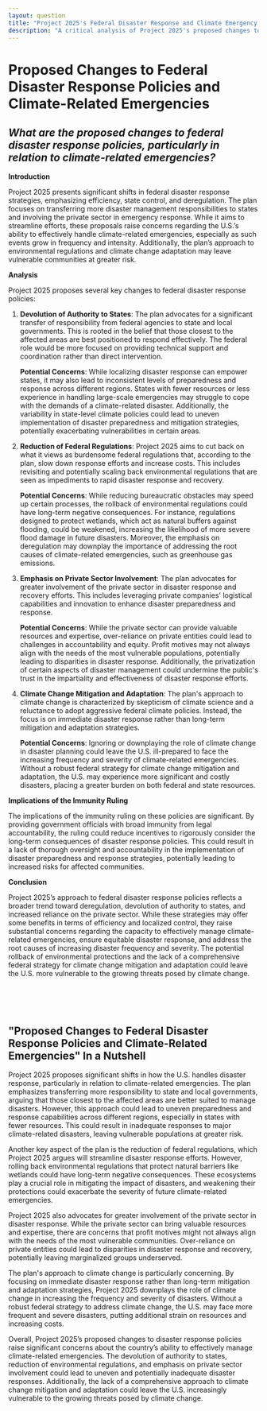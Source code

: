 ```yaml
---
layout: question
title: "Project 2025's Federal Disaster Response and Climate Emergency Plans"
description: "A critical analysis of Project 2025's proposed changes to federal disaster response policies, focusing on climate-related emergencies, deregulation, and the role of state and private sector involvement."
---
```


# Proposed Changes to Federal Disaster Response Policies and Climate-Related Emergencies

## *What are the proposed changes to federal disaster response policies, particularly in relation to climate-related emergencies?*

**Introduction**

Project 2025 presents significant shifts in federal disaster response strategies, emphasizing efficiency, state control, and deregulation. The plan focuses on transferring more disaster management responsibilities to states and involving the private sector in emergency response. While it aims to streamline efforts, these proposals raise concerns regarding the U.S.’s ability to effectively handle climate-related emergencies, especially as such events grow in frequency and intensity. Additionally, the plan’s approach to environmental regulations and climate change adaptation may leave vulnerable communities at greater risk.

**Analysis**

Project 2025 proposes several key changes to federal disaster response policies:

1. **Devolution of Authority to States**: The plan advocates for a significant transfer of responsibility from federal agencies to state and local governments. This is rooted in the belief that those closest to the affected areas are best positioned to respond effectively. The federal role would be more focused on providing technical support and coordination rather than direct intervention.

   **Potential Concerns**: While localizing disaster response can empower states, it may also lead to inconsistent levels of preparedness and response across different regions. States with fewer resources or less experience in handling large-scale emergencies may struggle to cope with the demands of a climate-related disaster. Additionally, the variability in state-level climate policies could lead to uneven implementation of disaster preparedness and mitigation strategies, potentially exacerbating vulnerabilities in certain areas.

2. **Reduction of Federal Regulations**: Project 2025 aims to cut back on what it views as burdensome federal regulations that, according to the plan, slow down response efforts and increase costs. This includes revisiting and potentially scaling back environmental regulations that are seen as impediments to rapid disaster response and recovery.

   **Potential Concerns**: While reducing bureaucratic obstacles may speed up certain processes, the rollback of environmental regulations could have long-term negative consequences. For instance, regulations designed to protect wetlands, which act as natural buffers against flooding, could be weakened, increasing the likelihood of more severe flood damage in future disasters. Moreover, the emphasis on deregulation may downplay the importance of addressing the root causes of climate-related emergencies, such as greenhouse gas emissions.

3. **Emphasis on Private Sector Involvement**: The plan advocates for greater involvement of the private sector in disaster response and recovery efforts. This includes leveraging private companies' logistical capabilities and innovation to enhance disaster preparedness and response.

   **Potential Concerns**: While the private sector can provide valuable resources and expertise, over-reliance on private entities could lead to challenges in accountability and equity. Profit motives may not always align with the needs of the most vulnerable populations, potentially leading to disparities in disaster response. Additionally, the privatization of certain aspects of disaster management could undermine the public's trust in the impartiality and effectiveness of disaster response efforts.

4. **Climate Change Mitigation and Adaptation**: The plan's approach to climate change is characterized by skepticism of climate science and a reluctance to adopt aggressive federal climate policies. Instead, the focus is on immediate disaster response rather than long-term mitigation and adaptation strategies.

   **Potential Concerns**: Ignoring or downplaying the role of climate change in disaster planning could leave the U.S. ill-prepared to face the increasing frequency and severity of climate-related emergencies. Without a robust federal strategy for climate change mitigation and adaptation, the U.S. may experience more significant and costly disasters, placing a greater burden on both federal and state resources.

**Implications of the Immunity Ruling**

The implications of the immunity ruling on these policies are significant. By providing government officials with broad immunity from legal accountability, the ruling could reduce incentives to rigorously consider the long-term consequences of disaster response policies. This could result in a lack of thorough oversight and accountability in the implementation of disaster preparedness and response strategies, potentially leading to increased risks for affected communities.

**Conclusion**

Project 2025’s approach to federal disaster response policies reflects a broader trend toward deregulation, devolution of authority to states, and increased reliance on the private sector. While these strategies may offer some benefits in terms of efficiency and localized control, they raise substantial concerns regarding the capacity to effectively manage climate-related emergencies, ensure equitable disaster response, and address the root causes of increasing disaster frequency and severity. The potential rollback of environmental protections and the lack of a comprehensive federal strategy for climate change mitigation and adaptation could leave the U.S. more vulnerable to the growing threats posed by climate change.

<br><br><br>

## <span id="nutshell">"Proposed Changes to Federal Disaster Response Policies and Climate-Related Emergencies" In a Nutshell</span>

Project 2025 proposes significant shifts in how the U.S. handles disaster response, particularly in relation to climate-related emergencies. The plan emphasizes transferring more responsibility to state and local governments, arguing that those closest to the affected areas are better suited to manage disasters. However, this approach could lead to uneven preparedness and response capabilities across different regions, especially in states with fewer resources. This could result in inadequate responses to major climate-related disasters, leaving vulnerable populations at greater risk.

Another key aspect of the plan is the reduction of federal regulations, which Project 2025 argues will streamline disaster response efforts. However, rolling back environmental regulations that protect natural barriers like wetlands could have long-term negative consequences. These ecosystems play a crucial role in mitigating the impact of disasters, and weakening their protections could exacerbate the severity of future climate-related emergencies.

Project 2025 also advocates for greater involvement of the private sector in disaster response. While the private sector can bring valuable resources and expertise, there are concerns that profit motives might not always align with the needs of the most vulnerable communities. Over-reliance on private entities could lead to disparities in disaster response and recovery, potentially leaving marginalized groups underserved.

The plan's approach to climate change is particularly concerning. By focusing on immediate disaster response rather than long-term mitigation and adaptation strategies, Project 2025 downplays the role of climate change in increasing the frequency and severity of disasters. Without a robust federal strategy to address climate change, the U.S. may face more frequent and severe disasters, putting additional strain on resources and increasing costs.

Overall, Project 2025’s proposed changes to disaster response policies raise significant concerns about the country’s ability to effectively manage climate-related emergencies. The devolution of authority to states, reduction of environmental regulations, and emphasis on private sector involvement could lead to uneven and potentially inadequate disaster responses. Additionally, the lack of a comprehensive approach to climate change mitigation and adaptation could leave the U.S. increasingly vulnerable to the growing threats posed by climate change.
